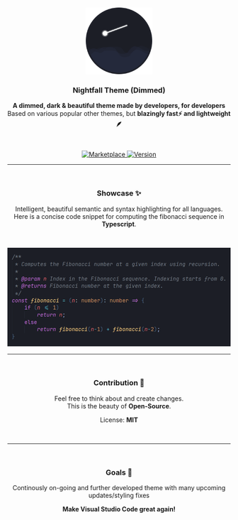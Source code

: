 <p align="center">
   <br />
   <a href="https://marketplace.visualstudio.com/items?itemName=einknuffy.nightfall-dimmed" target="_blank"><img width="150px" src="/images/logo-dimmed.png" /></a>
   <h3 align="center"><b>Nightfall Theme (Dimmed)</b></h3>
   <p align="center"><strong>A dimmed, dark & beautiful theme made by developers, for developers</strong> <br/> Based on various popular other themes, but <strong>blazingly fast⚡ and lightweight 🪶</strong></p>
   <br/>
   <p align="center" style="align: center">
      <a href="https://marketplace.visualstudio.com/items?itemName=einknuffy.nightfall-dimmed" target="_blank">
        <img src="https://img.shields.io/visual-studio-marketplace/r/einknuffy.nightfall-dimmed" alt="Marketplace" />
      </a>
     <a href="https://github.com/einKnuffy/nightfall-theme" target="_blank">
        <img src="https://img.shields.io/github/package-json/v/einknuffy/nightfall-theme" alt="Version" />
      </a>
   </p>
</p>

---

<p align="center">
   <br />
   <h3 align="center"><b>Showcase ✨</b></h3>
   <p align="center">Intelligent, beautiful semantic and syntax highlighting for all languages. <br />Here is a concise code snippet for computing the fibonacci sequence in <strong>Typescript</strong>.</p>
   <br/>
</p>

![This is it](/images/showcase-fibonacci.png)

---

<p align="center">
   <br />
   <h3 align="center"><b>Contribution 🤝</b></h3>
   <p align="center">Feel free to think about and create changes. <br /> This is the beauty of <b>Open-Source</b>. </p>
   <p align="center">License: <b>MIT</b></p>
   <br/>
</p>

---

<p align="center">
   <br />
   <h3 align="center"><b>Goals 🎯</b></h3>
   <p align="center">Continously on-going and further developed theme with many upcoming updates/styling fixes</p>
     <p align="center"><b>Make Visual Studio Code great again!</b></p>
   <br/>
</p>
